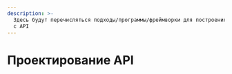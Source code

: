 ```yaml
---
description: >-
  Здесь будут перечисляться подходы/программы/фреймворки для построения и работы
  с API
---
```


# Проектирование API

